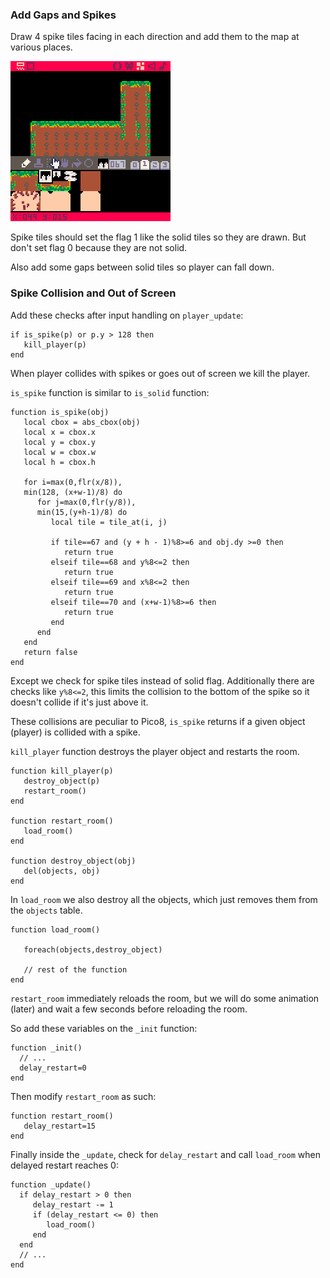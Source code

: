 ### Add Gaps and Spikes

Draw 4 spike tiles facing in each direction and add them to the map at various places.

![add spikes](pre_add_spikes.gif)

Spike tiles should set the flag 1 like the solid tiles so they are drawn. But don't set flag 0 because they are not solid.

Also add some gaps between solid tiles so player can fall down.

### Spike Collision and Out of Screen

Add these checks after input handling on `player_update`:

    if is_spike(p) or p.y > 128 then
       kill_player(p)
    end

When player collides with spikes or goes out of screen we kill the player.

`is_spike` function is similar to `is_solid` function:

    function is_spike(obj)
       local cbox = abs_cbox(obj)
       local x = cbox.x
       local y = cbox.y
       local w = cbox.w
       local h = cbox.h

       for i=max(0,flr(x/8)),
       min(128, (x+w-1)/8) do
          for j=max(0,flr(y/8)),
          min(15,(y+h-1)/8) do
             local tile = tile_at(i, j)

             if tile==67 and (y + h - 1)%8>=6 and obj.dy >=0 then
                return true
             elseif tile==68 and y%8<=2 then
                return true
             elseif tile==69 and x%8<=2 then
                return true
             elseif tile==70 and (x+w-1)%8>=6 then
                return true
             end
          end
       end
       return false
    end

Except we check for spike tiles instead of solid flag. Additionally there are checks like `y%8<=2`, this limits the collision to the bottom of the spike so it doesn't collide if it's just above it.

These collisions are peculiar to Pico8, `is_spike` returns if a given object (player) is collided with a spike.

`kill_player` function destroys the player object and restarts the room.

    function kill_player(p)
       destroy_object(p)
       restart_room()
    end

    function restart_room()
       load_room()
    end

    function destroy_object(obj)
       del(objects, obj)
    end


In `load_room` we also destroy all the objects, which just removes them from the `objects` table.

    function load_room()

       foreach(objects,destroy_object)

       // rest of the function
    end

`restart_room` immediately reloads the room, but we will do some animation (later) and wait a few seconds before reloading the room. 

So add these variables on the `_init` function:

    function _init()
      // ...
      delay_restart=0
    end

Then modify `restart_room` as such:

    function restart_room()
       delay_restart=15
    end

Finally inside the `_update`, check for `delay_restart` and call `load_room` when delayed restart reaches 0:

    function _update()
      if delay_restart > 0 then
         delay_restart -= 1
         if (delay_restart <= 0) then
            load_room()
         end
      end
      // ...
    end
    
